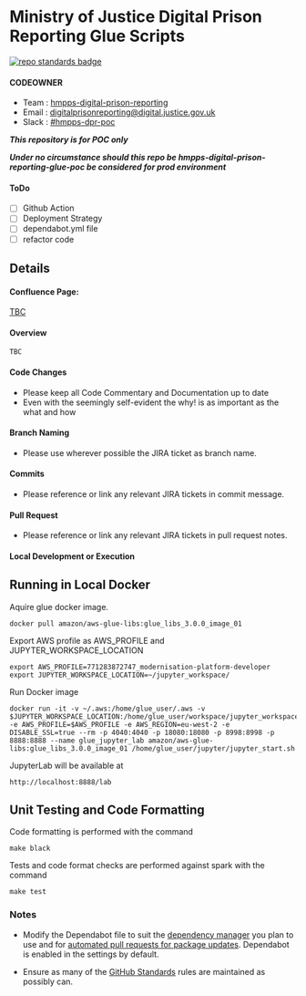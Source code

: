 # Ministry of Justice Digital Prison Reporting Glue Scripts

[![repo standards badge](https://img.shields.io/badge/dynamic/json?color=blue&style=for-the-badge&logo=github&label=MoJ%20Compliant&query=%24.data%5B%3F%28%40.name%20%3D%3D%20%22hmpps-digital-prison-reporting-glue-poc%22%29%5D.status&url=https%3A%2F%2Foperations-engineering-reports.cloud-platform.service.justice.gov.uk%2Fgithub_repositories)](https://operations-engineering-reports.cloud-platform.service.justice.gov.uk/github_repositories#hmpps-digital-prison-reporting-glue-poc "Link to report")

#### CODEOWNER

- Team : [hmpps-digital-prison-reporting](https://github.com/orgs/ministryofjustice/teams/hmpps-digital-prison-reporting)
- Email : digitalprisonreporting@digital.justice.gov.uk
- Slack : [#hmpps-dpr-poc](https://mojdt.slack.com/archives/C03TBLUL45B)

**_This repository is for POC only_**

**_Under no circumstance should this repo be hmpps-digital-prison-reporting-glue-poc be considered for prod environment_**

#### ToDo

- [ ] Github Action 
- [ ] Deployment Strategy
- [ ] dependabot.yml file
- [ ] refactor code

## Details

#### Confluence Page:

[TBC]()

#### Overview

```
TBC
```
#### Code Changes

- Please keep all Code Commentary and Documentation up to date
- Even with the seemingly self-evident the why! is as important as the what and how
#### Branch Naming

- Please use wherever possible the JIRA ticket as branch name.

#### Commits

- Please reference or link any relevant JIRA tickets in commit message.

#### Pull Request

- Please reference or link any relevant JIRA tickets in pull request notes.

#### Local Development or Execution

## Running in Local Docker

Aquire glue docker image.

```buildoutcfg
docker pull amazon/aws-glue-libs:glue_libs_3.0.0_image_01
```

Export AWS profile as AWS_PROFILE and JUPYTER_WORKSPACE_LOCATION 

```buildoutcfg
export AWS_PROFILE=771283872747_modernisation-platform-developer
export JUPYTER_WORKSPACE_LOCATION=~/jupyter_workspace/
```

Run Docker image

```buildoutcfg
docker run -it -v ~/.aws:/home/glue_user/.aws -v $JUPYTER_WORKSPACE_LOCATION:/home/glue_user/workspace/jupyter_workspace/ -e AWS_PROFILE=$AWS_PROFILE -e AWS_REGION=eu-west-2 -e DISABLE_SSL=true --rm -p 4040:4040 -p 18080:18080 -p 8998:8998 -p 8888:8888 --name glue_jupyter_lab amazon/aws-glue-libs:glue_libs_3.0.0_image_01 /home/glue_user/jupyter/jupyter_start.sh
```

JupyterLab will be available at

```buildoutcfg
http://localhost:8888/lab
```

## Unit Testing and Code Formatting
Code formatting is performed with the command
```buildoutcfg
make black
```

Tests and code format checks are performed against spark with the command
```buildoutcfg
make test
```

### Notes

- Modify the Dependabot file to suit the [dependency manager](https://docs.github.com/en/code-security/dependabot/dependabot-version-updates/configuration-options-for-the-dependabot.yml-file#package-ecosystem) you plan to use and for [automated pull requests for package updates](https://docs.github.com/en/code-security/supply-chain-security/keeping-your-dependencies-updated-automatically/enabling-and-disabling-dependabot-version-updates#enabling-dependabot-version-updates). Dependabot is enabled in the settings by default.

- Ensure as many of the [GitHub Standards](https://github.com/ministryofjustice/github-repository-standards) rules are maintained as possibly can.
